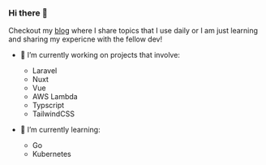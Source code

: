 ### Hi there 👋

Checkout my [blog](https://tannercampbell.com) where I share topics that I use daily or I am just learning and sharing my expericne with the fellow dev!

- 🔭 I’m currently working on projects that involve:
  - Laravel
  - Nuxt
  - Vue
  - AWS Lambda
  - Typscript
  - TailwindCSS

- 🌱 I’m currently learning:
  - Go
  - Kubernetes

<!--
**tcampbPPU/tcampbPPU** is a ✨ _special_ ✨ repository because its `README.md` (this file) appears on your GitHub profile.

Here are some ideas to get you started:

- 🔭 I’m currently working on ...
- 🌱 I’m currently learning ...
- 🤔 I’m looking for help with ...
- 💬 Ask me about ...
- 📫 How to reach me: ...
- 😄 Pronouns: ...
- ⚡ Fun fact: ...
-->
